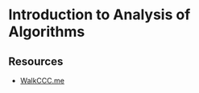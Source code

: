 # Introduction to Analysis of Algorithms

## Resources

- [WalkCCC.me](https://walkccc.me/CLRS/Chap04/4.1/#:~:text=What%20does%20FIND%2DMAXIMUM%2DSUBARRAY,the%20greatest%20element%20of%20A.)